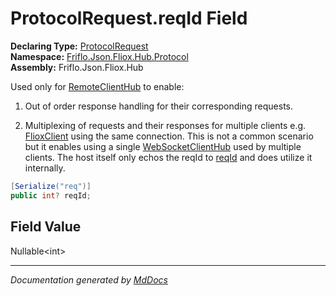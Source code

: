 ﻿<!--  
  <auto-generated>   
    The contents of this file were generated by a tool.  
    Changes to this file may be list if the file is regenerated  
  </auto-generated>   
-->

# ProtocolRequest.reqId Field

**Declaring Type:** [ProtocolRequest](../index.md)  
**Namespace:** [Friflo.Json.Fliox.Hub.Protocol](../../index.md)  
**Assembly:** Friflo.Json.Fliox.Hub

Used only for [RemoteClientHub](../../../Remote/RemoteClientHub/index.md) to enable:

1. Out of order response handling for their corresponding requests.

2. Multiplexing of requests and their responses for multiple clients e.g. [FlioxClient](../../../Client/FlioxClient/index.md)   using the same connection.    This is not a common scenario but it enables using a single [WebSocketClientHub](../../../Remote/WebSocketClientHub/index.md)   used by multiple clients.            The host itself only echos the reqId to [reqId](../../ProtocolResponse/fields/reqId.md) and             does  utilize it internally.

```csharp
[Serialize("req")]
public int? reqId;
```

## Field Value

Nullable\<int\>

___

*Documentation generated by [MdDocs](https://github.com/ap0llo/mddocs)*
